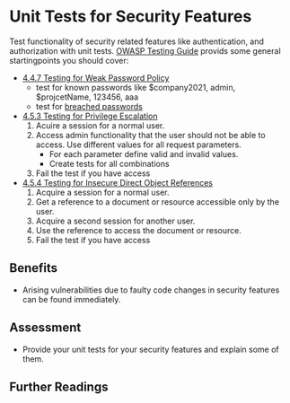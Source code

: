 # Unit Tests for Security Features

Test functionality of security related features like authentication, and authorization with unit tests. [OWASP Testing Guide](https://owasp.org/www-project-web-security-testing-guide) provids some general startingpoints you should cover:

- [4.4.7 Testing for Weak Password Policy](https://owasp.org/www-project-web-security-testing-guide/v42/4-Web_Application_Security_Testing/04-Authentication_Testing/07-Testing_for_Weak_Password_Policy.html)
  - test for known passwords like $company2021, admin, $projcetName, 123456, aaa
  - test for [breached passwords](https://github.com/danielmiessler/SecLists/tree/master/Passwords)
- [4.5.3 Testing for Privilege Escalation](https://owasp.org/www-project-web-security-testing-guide/v42/4-Web_Application_Security_Testing/05-Authorization_Testing/03-Testing_for_Privilege_Escalation.html)
  1. Acuire a session for a normal user. 
  1. Access admin functionality that the user should not be able to access. Use different values for all request parameters. 
     - For each parameter define valid and invalid values. 
     - Create tests for all combinations      
  1. Fail the test if you have access
- [4.5.4 Testing for Insecure Direct Object References](https://owasp.org/www-project-web-security-testing-guide/v42/4-Web_Application_Security_Testing/05-Authorization_Testing/04-Testing_for_Insecure_Direct_Object_References.html)
  1. Acquire a session for a normal user. 
  1. Get a reference to a document or resource accessible only by the user.
  1. Acquire a second session for another user.
  1. Use the reference to access the document or resource.
  1. Fail the test if you have access


## Benefits

- Arising vulnerabilities due to faulty code changes in security features can be found immediately.

## Assessment

- Provide your unit tests for your security features and explain some of them.

## Further Readings
